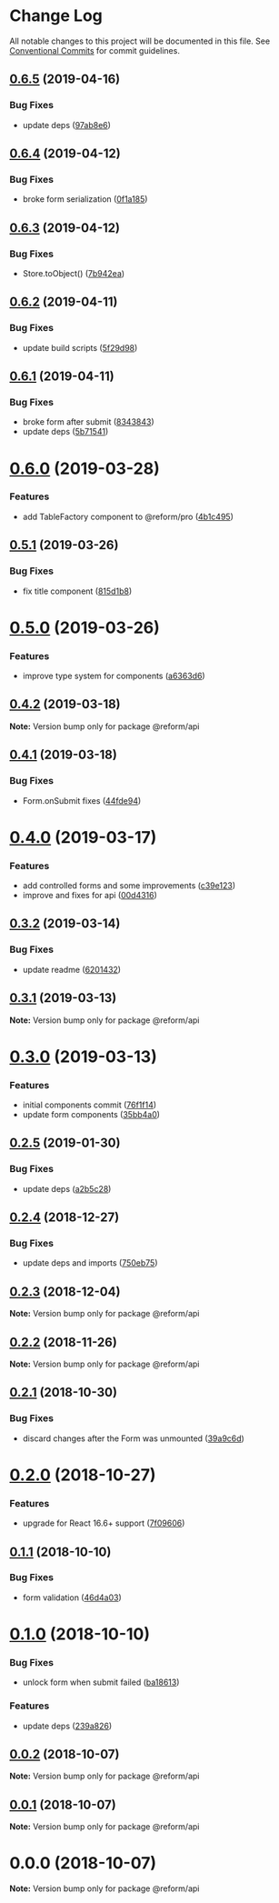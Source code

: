 # Change Log

All notable changes to this project will be documented in this file.
See [Conventional Commits](https://conventionalcommits.org) for commit guidelines.

## [0.6.5](https://github.com/izatop/reform/compare/@reform/api@0.6.4...@reform/api@0.6.5) (2019-04-16)


### Bug Fixes

* update deps ([97ab8e6](https://github.com/izatop/reform/commit/97ab8e6))





## [0.6.4](https://github.com/izatop/reform/compare/@reform/api@0.6.3...@reform/api@0.6.4) (2019-04-12)


### Bug Fixes

* broke form serialization ([0f1a185](https://github.com/izatop/reform/commit/0f1a185))





## [0.6.3](https://github.com/izatop/reform/compare/@reform/api@0.6.2...@reform/api@0.6.3) (2019-04-12)


### Bug Fixes

* Store.toObject() ([7b942ea](https://github.com/izatop/reform/commit/7b942ea))





## [0.6.2](https://github.com/izatop/reform/compare/@reform/api@0.6.1...@reform/api@0.6.2) (2019-04-11)


### Bug Fixes

* update build scripts ([5f29d98](https://github.com/izatop/reform/commit/5f29d98))





## [0.6.1](https://github.com/izatop/reform/compare/@reform/api@0.6.0...@reform/api@0.6.1) (2019-04-11)


### Bug Fixes

* broke form after submit ([8343843](https://github.com/izatop/reform/commit/8343843))
* update deps ([5b71541](https://github.com/izatop/reform/commit/5b71541))





# [0.6.0](https://github.com/izatop/reform/compare/@reform/api@0.5.1...@reform/api@0.6.0) (2019-03-28)


### Features

* add TableFactory component to @reform/pro ([4b1c495](https://github.com/izatop/reform/commit/4b1c495))





## [0.5.1](https://github.com/izatop/reform/compare/@reform/api@0.5.0...@reform/api@0.5.1) (2019-03-26)


### Bug Fixes

* fix title component ([815d1b8](https://github.com/izatop/reform/commit/815d1b8))





# [0.5.0](https://github.com/izatop/reform/compare/@reform/api@0.4.2...@reform/api@0.5.0) (2019-03-26)


### Features

* improve type system for components ([a6363d6](https://github.com/izatop/reform/commit/a6363d6))





## [0.4.2](https://github.com/izatop/reform/compare/@reform/api@0.4.1...@reform/api@0.4.2) (2019-03-18)

**Note:** Version bump only for package @reform/api





## [0.4.1](https://github.com/izatop/reform/compare/@reform/api@0.4.0...@reform/api@0.4.1) (2019-03-18)


### Bug Fixes

* Form.onSubmit fixes ([44fde94](https://github.com/izatop/reform/commit/44fde94))





# [0.4.0](https://github.com/izatop/reform/compare/@reform/api@0.3.2...@reform/api@0.4.0) (2019-03-17)


### Features

* add controlled forms and some improvements ([c39e123](https://github.com/izatop/reform/commit/c39e123))
* improve and fixes for api ([00d4316](https://github.com/izatop/reform/commit/00d4316))





## [0.3.2](https://github.com/izatop/reform/compare/@reform/api@0.3.1...@reform/api@0.3.2) (2019-03-14)


### Bug Fixes

* update readme ([6201432](https://github.com/izatop/reform/commit/6201432))





## [0.3.1](https://github.com/izatop/reform/compare/@reform/api@0.3.0...@reform/api@0.3.1) (2019-03-13)

**Note:** Version bump only for package @reform/api





# [0.3.0](https://github.com/izatop/reform/compare/@reform/api@0.2.5...@reform/api@0.3.0) (2019-03-13)


### Features

* initial components commit ([76f1f14](https://github.com/izatop/reform/commit/76f1f14))
* update form components ([35bb4a0](https://github.com/izatop/reform/commit/35bb4a0))





## [0.2.5](https://github.com/izatop/reform/compare/@reform/api@0.2.4...@reform/api@0.2.5) (2019-01-30)


### Bug Fixes

* update deps ([a2b5c28](https://github.com/izatop/reform/commit/a2b5c28))





## [0.2.4](https://github.com/izatop/reform/compare/@reform/api@0.2.3...@reform/api@0.2.4) (2018-12-27)


### Bug Fixes

* update deps and imports ([750eb75](https://github.com/izatop/reform/commit/750eb75))





## [0.2.3](https://github.com/izatop/reform/compare/@reform/api@0.2.2...@reform/api@0.2.3) (2018-12-04)

**Note:** Version bump only for package @reform/api





## [0.2.2](https://github.com/izatop/reform/compare/@reform/api@0.2.1...@reform/api@0.2.2) (2018-11-26)

**Note:** Version bump only for package @reform/api





## [0.2.1](https://github.com/izatop/reform/compare/@reform/api@0.2.0...@reform/api@0.2.1) (2018-10-30)


### Bug Fixes

* discard changes after the Form was unmounted ([39a9c6d](https://github.com/izatop/reform/commit/39a9c6d))





# [0.2.0](https://github.com/izatop/reform/compare/@reform/api@0.1.1...@reform/api@0.2.0) (2018-10-27)


### Features

* upgrade for React 16.6+ support ([7f09606](https://github.com/izatop/reform/commit/7f09606))





## [0.1.1](https://github.com/izatop/reform/compare/@reform/api@0.1.0...@reform/api@0.1.1) (2018-10-10)


### Bug Fixes

* form validation ([46d4a03](https://github.com/izatop/reform/commit/46d4a03))





# [0.1.0](https://github.com/izatop/reform/compare/@reform/api@0.0.2...@reform/api@0.1.0) (2018-10-10)


### Bug Fixes

* unlock form when submit failed ([ba18613](https://github.com/izatop/reform/commit/ba18613))


### Features

* update deps ([239a826](https://github.com/izatop/reform/commit/239a826))





## [0.0.2](https://github.com/izatop/reform/compare/@reform/api@0.0.1...@reform/api@0.0.2) (2018-10-07)

**Note:** Version bump only for package @reform/api





## [0.0.1](https://github.com/izatop/reform/compare/@reform/api@0.0.0...@reform/api@0.0.1) (2018-10-07)

**Note:** Version bump only for package @reform/api





# 0.0.0 (2018-10-07)

**Note:** Version bump only for package @reform/api
